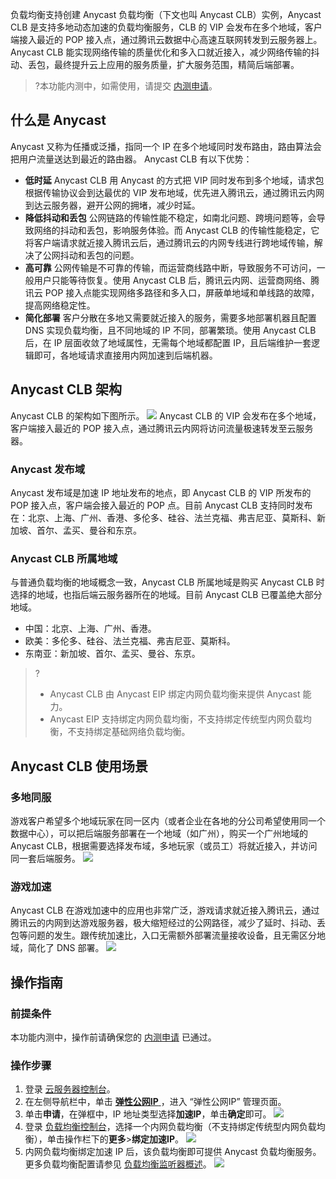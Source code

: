负载均衡支持创建 Anycast 负载均衡（下文也叫 Anycast CLB）实例，Anycast CLB 是支持多地动态加速的负载均衡服务，CLB 的 VIP 会发布在多个地域，客户端接入最近的 POP 接入点，通过腾讯云数据中心高速互联网转发到云服务器上。
Anycast CLB 能实现网络传输的质量优化和多入口就近接入，减少网络传输的抖动、丢包，最终提升云上应用的服务质量，扩大服务范围，精简后端部署。
>?本功能内测中，如需使用，请提交 [内测申请](https://cloud.tencent.com/apply/p/47mdddtoc56)。

## 什么是 Anycast
Anycast 又称为任播或泛播，指同一个 IP 在多个地域同时发布路由，路由算法会把用户流量送达到最近的路由器。
Anycast CLB 有以下优势：
- **低时延**
Anycast CLB 用 Anycast 的方式把 VIP 同时发布到多个地域，请求包根据传输协议会到达最优的 VIP 发布地域，优先进入腾讯云，通过腾讯云内网到达云服务器，避开公网的拥堵，减少时延。
- **降低抖动和丢包**
公网链路的传输性能不稳定，如南北问题、跨境问题等，会导致网络的抖动和丢包，影响服务体验。而 Anycast CLB 的传输性能稳定，它将客户端请求就近接入腾讯云后，通过腾讯云的内网专线进行跨地域传输，解决了公网抖动和丢包的问题。
- **高可靠**
公网传输是不可靠的传输，而运营商线路中断，导致服务不可访问，一般用户只能等待恢复。使用 Anycast CLB 后，腾讯云内网、运营商网络、腾讯云 POP 接入点能实现网络多路径和多入口，屏蔽单地域和单线路的故障，提高网络稳定性。
- **简化部署**
客户分散在多地又需要就近接入的服务，需要多地部署机器且配置 DNS 实现负载均衡，且不同地域的 IP 不同，部署繁琐。使用 Anycast CLB 后，在 IP 层面收敛了地域属性，无需每个地域都配置 IP，且后端维护一套逻辑即可，各地域请求直接用内网加速到后端机器。

## Anycast CLB 架构
Anycast CLB 的架构如下图所示。
![](https://main.qcloudimg.com/raw/246a76b59853740089f012832c0a5fb0.svg)
Anycast CLB 的 VIP 会发布在多个地域，客户端接入最近的 POP 接入点，通过腾讯云内网将访问流量极速转发至云服务器。

### Anycast 发布域
Anycast 发布域是加速 IP 地址发布的地点，即 Anycast CLB 的 VIP 所发布的 POP 接入点，客户端会接入最近的 POP 点。目前 Anycast CLB 支持同时发布在：北京、上海、广州、香港、多伦多、硅谷、法兰克福、弗吉尼亚、莫斯科、新加坡、首尔、孟买、曼谷和东京。

### Anycast CLB 所属地域
与普通负载均衡的地域概念一致，Anycast CLB 所属地域是购买 Anycast CLB 时选择的地域，也指后端云服务器所在的地域。目前 Anycast CLB 已覆盖绝大部分地域。
- 中国：北京、上海、广州、香港。
- 欧美：多伦多、硅谷、法兰克福、弗吉尼亚、莫斯科。
- 东南亚：新加坡、首尔、孟买、曼谷、东京。

>?
>- Anycast CLB 由 Anycast EIP 绑定内网负载均衡来提供 Anycast 能力。
>- Anycast EIP 支持绑定内网负载均衡，不支持绑定传统型内网负载均衡，不支持绑定基础网络负载均衡。
>

## Anycast CLB 使用场景

### 多地同服
游戏客户希望多个地域玩家在同一区内（或者企业在各地的分公司希望使用同一个数据中心），可以把后端服务部署在一个地域（如广州），购买一个广州地域的 Anycast CLB，根据需要选择发布域，多地玩家（或员工）将就近接入，并访问同一套后端服务。
![](https://main.qcloudimg.com/raw/052fa943c9cdfa90c98a4f84ec0976e0.svg)

### 游戏加速
Anycast CLB 在游戏加速中的应用也非常广泛，游戏请求就近接入腾讯云，通过腾讯云的内网到达游戏服务器，极大缩短经过的公网路径，减少了延时、抖动、丢包等问题的发生。跟传统加速比，入口无需额外部署流量接收设备，且无需区分地域，简化了 DNS 部署。
![](https://main.qcloudimg.com/raw/345252f99a6dd42eb3d4033d39d8f6f6.svg)


## 操作指南
### 前提条件
本功能内测中，操作前请确保您的 [内测申请](https://cloud.tencent.com/apply/p/47mdddtoc56) 已通过。

### 操作步骤
1. 登录 [云服务器控制台](https://console.cloud.tencent.com/cvm/index)。
2. 在左侧导航栏中，单击 [**弹性公网IP** ](https://console.cloud.tencent.com/cvm/eip2)，进入 “弹性公网IP” 管理页面。
3. 单击**申请**，在弹框中，IP 地址类型选择**加速IP**，单击**确定**即可。
![](https://main.qcloudimg.com/raw/4ec24ba45a2e93a9c8c471d3b572ba44.png)
4. 登录 [负载均衡控制台](https://console.cloud.tencent.com/clb)，选择一个内网负载均衡（不支持绑定传统型内网负载均衡），单击操作栏下的**更多**>**绑定加速IP**。
![](https://main.qcloudimg.com/raw/46cb52e7a76c8c2e7eeb0a70641e0d4e.png)
5. 内网负载均衡绑定加速 IP 后，该负载均衡即可提供 Anycast 负载均衡服务。更多负载均衡配置请参见 [负载均衡监听器概述](https://cloud.tencent.com/document/product/214/6151)。
![](https://main.qcloudimg.com/raw/dae5e2248aede6d523e7de28afbed0d5.png)


